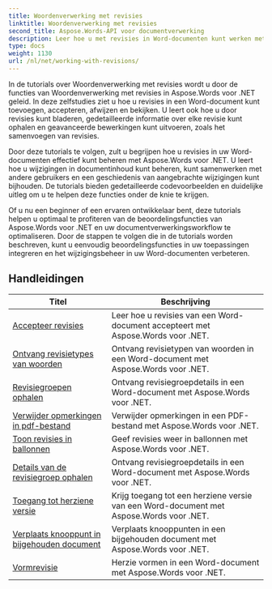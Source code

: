 ```yaml
---
title: Woordenverwerking met revisies
linktitle: Woordenverwerking met revisies
second_title: Aspose.Words-API voor documentverwerking
description: Leer hoe u met revisies in Word-documenten kunt werken met Aspose.Words voor .NET. Stapsgewijze tutorials met voorbeeldcode voor het beheren en bekijken van revisies.
type: docs
weight: 1130
url: /nl/net/working-with-revisions/
---
```

In de tutorials over Woordenverwerking met revisies wordt u door de functies van Woordenverwerking met revisies in Aspose.Words voor .NET geleid. In deze zelfstudies ziet u hoe u revisies in een Word-document kunt toevoegen, accepteren, afwijzen en bekijken. U leert ook hoe u door revisies kunt bladeren, gedetailleerde informatie over elke revisie kunt ophalen en geavanceerde bewerkingen kunt uitvoeren, zoals het samenvoegen van revisies.

Door deze tutorials te volgen, zult u begrijpen hoe u revisies in uw Word-documenten effectief kunt beheren met Aspose.Words voor .NET. U leert hoe u wijzigingen in documentinhoud kunt beheren, kunt samenwerken met andere gebruikers en een geschiedenis van aangebrachte wijzigingen kunt bijhouden. De tutorials bieden gedetailleerde codevoorbeelden en duidelijke uitleg om u te helpen deze functies onder de knie te krijgen.

Of u nu een beginner of een ervaren ontwikkelaar bent, deze tutorials helpen u optimaal te profiteren van de beoordelingsfuncties van Aspose.Words voor .NET en uw documentverwerkingsworkflow te optimaliseren. Door de stappen te volgen die in de tutorials worden beschreven, kunt u eenvoudig beoordelingsfuncties in uw toepassingen integreren en het wijzigingsbeheer in uw Word-documenten verbeteren.

 ## Handleidingen
| Titel | Beschrijving |
| --- | --- |
| [Accepteer revisies](./accept-revisions/) | Leer hoe u revisies van een Word-document accepteert met Aspose.Words voor .NET. |
| [Ontvang revisietypes van woorden](./get-revision-types/) | Ontvang revisietypen van woorden in een Word-document met Aspose.Words voor .NET. |
| [Revisiegroepen ophalen](./get-revision-groups/) | Ontvang revisiegroepdetails in een Word-document met Aspose.Words voor .NET. |
| [Verwijder opmerkingen in pdf-bestand](./remove-comments-in-pdf/) | Verwijder opmerkingen in een PDF-bestand met Aspose.Words voor .NET. |
| [Toon revisies in ballonnen](./show-revisions-in-balloons/) | Geef revisies weer in ballonnen met Aspose.Words voor .NET. |
| [Details van de revisiegroep ophalen](./get-revision-group-details/) | Ontvang revisiegroepdetails in een Word-document met Aspose.Words voor .NET. |
| [Toegang tot herziene versie](./access-revised-version/) | Krijg toegang tot een herziene versie van een Word-document met Aspose.Words voor .NET. |
| [Verplaats knooppunt in bijgehouden document](./move-node-in-tracked-document/) | Verplaats knooppunten in een bijgehouden document met Aspose.Words voor .NET. |
| [Vormrevisie](./shape-revision/) | Herzie vormen in een Word-document met Aspose.Words voor .NET. |